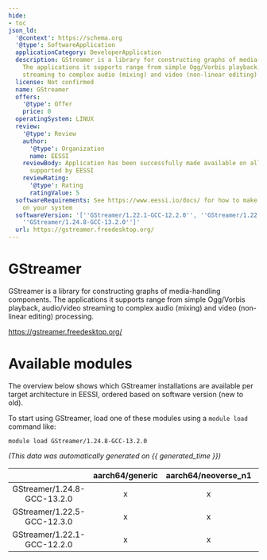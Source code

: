 ```yaml
---
hide:
- toc
json_ld:
  '@context': https://schema.org
  '@type': SoftwareApplication
  applicationCategory: DeveloperApplication
  description: GStreamer is a library for constructing graphs of media-handling components.
    The applications it supports range from simple Ogg/Vorbis playback, audio/video
    streaming to complex audio (mixing) and video (non-linear editing) processing.
  license: Not confirmed
  name: GStreamer
  offers:
    '@type': Offer
    price: 0
  operatingSystem: LINUX
  review:
    '@type': Review
    author:
      '@type': Organization
      name: EESSI
    reviewBody: Application has been successfully made available on all architectures
      supported by EESSI
    reviewRating:
      '@type': Rating
      ratingValue: 5
  softwareRequirements: See https://www.eessi.io/docs/ for how to make EESSI available
    on your system
  softwareVersion: '[''GStreamer/1.22.1-GCC-12.2.0'', ''GStreamer/1.22.5-GCC-12.3.0'',
    ''GStreamer/1.24.8-GCC-13.2.0'']'
  url: https://gstreamer.freedesktop.org/
---
```


GStreamer
=========


GStreamer is a library for constructing graphs of media-handling components. The applications it supports range from simple Ogg/Vorbis playback, audio/video streaming to complex audio (mixing) and video (non-linear editing) processing.

https://gstreamer.freedesktop.org/
# Available modules


The overview below shows which GStreamer installations are available per target architecture in EESSI, ordered based on software version (new to old).

To start using GStreamer, load one of these modules using a `module load` command like:

```shell
module load GStreamer/1.24.8-GCC-13.2.0
```

*(This data was automatically generated on {{ generated_time }})*

| |aarch64/generic|aarch64/neoverse_n1|aarch64/neoverse_v1|aarch64/nvidia/grace|x86_64/generic|x86_64/amd/zen2|x86_64/amd/zen3|x86_64/amd/zen4|x86_64/intel/cascadelake|x86_64/intel/haswell|x86_64/intel/icelake|x86_64/intel/sapphirerapids|x86_64/intel/skylake_avx512|
| :---: | :---: | :---: | :---: | :---: | :---: | :---: | :---: | :---: | :---: | :---: | :---: | :---: | :---: |
|GStreamer/1.24.8-GCC-13.2.0|x|x|x|x|x|x|x|x|x|x|x|x|x|
|GStreamer/1.22.5-GCC-12.3.0|x|x|x|x|x|x|x|x|x|x|x|x|x|
|GStreamer/1.22.1-GCC-12.2.0|x|x|x|x|x|x|x|x|x|x|x|x|x|
